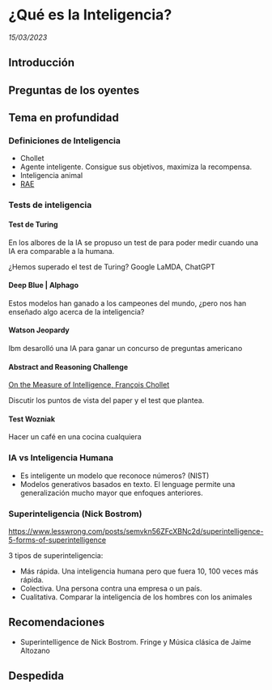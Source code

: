# ¿Qué es la Inteligencia?

_15/03/2023_

## Introducción

## Preguntas de los oyentes

## Tema en profundidad

### Definiciones de Inteligencia

- Chollet
- Agente inteligente. Consigue sus objetivos, maximiza la recompensa. 
- Inteligencia animal
- [RAE](https://dle.rae.es/inteligencia)

### Tests de inteligencia

#### Test de Turing

En los albores de la IA se propuso un test de para poder medir cuando una IA era comparable a la humana.

¿Hemos superado el test de Turing? Google LaMDA, ChatGPT

#### Deep Blue | Alphago

Estos modelos han ganado a los campeones del mundo, ¿pero nos han enseñado algo acerca de la inteligencia?

#### Watson Jeopardy

Ibm desarolló una IA para ganar un concurso de preguntas americano

#### Abstract and Reasoning Challenge

[On the Measure of Intelligence, François Chollet](https://arxiv.org/abs/1911.01547)

Discutir los puntos de vista del paper y el test que plantea.

#### Test Wozniak

Hacer un café en una cocina cualquiera

### IA vs Inteligencia Humana

- Es inteligente un modelo que reconoce números? (NIST)
- Modelos generativos basados en texto. El lenguage permite una generalización mucho mayor que enfoques anteriores.

### Superinteligencia (Nick Bostrom)

https://www.lesswrong.com/posts/semvkn56ZFcXBNc2d/superintelligence-5-forms-of-superintelligence

3 tipos de superinteligencia:

- Más rápida. Una inteligencia humana pero que fuera 10, 100 veces más rápida.
- Colectiva. Una persona contra una empresa o un país.
- Cualitativa. Comparar la inteligencia de los hombres con los animales

## Recomendaciones

- Superintelligence de Nick Bostrom. Fringe y Música clásica de Jaime Altozano

## Despedida
